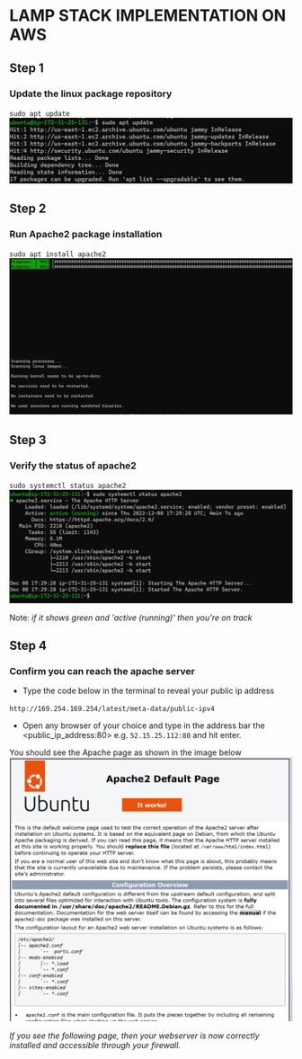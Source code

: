# LAMP STACK IMPLEMENTATION ON AWS

## Step 1
### Update the linux package repository
`sudo apt update`
	![image](./images/sudo_apt_update.png)

## Step 2
### Run Apache2 package installation
`sudo apt install apache2`
	![image2](./images/sudo_apt_install_apache2.png)

## Step 3
### Verify the status of apache2
`sudo systemctl status apache2`
	![image3](./images/sudo_systemctl_status_apache2.png)

Note: *if it shows green and 'active (running)' then you're on track*

## Step 4
### Confirm you can reach the apache server
 - Type the code below in the terminal to reveal your public ip address

 `http://169.254.169.254/latest/meta-data/public-ipv4`

 - Open any browser of your choice and type in the address bar the <public_ip_address:80>   e.g. `52.15.25.112:80` and hit enter.

You should see the Apache page as shown in the image below
![image4](./images/apache_page.png)

*If you see the following page, then your webserver is now correctly installed and accessible through your firewall.*